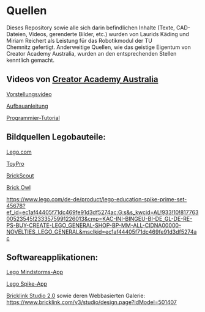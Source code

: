 # Quellen

Dieses Repository sowie alle sich darin befindlichen Inhalte (Texte, CAD-Dateien, Videos, gerenderte Bilder, etc.) wurden von Laurids Käding und Miriam Reichert als Leistung für das Robotikmodul der TU Chemnitz gefertigt. Anderweitige Quellen, wie das geistige Eigentum von Creator Academy Australia, wurden an den entsprechenden Stellen kenntlich gemacht.

## Videos von [Creator Academy Australia](https://www.youtube.com/@CreatorAcademyAustralia)

[Vorstellungsvideo](https://www.youtube.com/watch?v=MCVW2Uqanlw)

[Aufbauanleitung](https://www.youtube.com/watch?v=IiCZoNBiXc0)

[Programmier-Tutorial](https://www.youtube.com/watch?v=TupLmKkHMBU)

## Bildquellen Legobauteile: 

[Lego.com](https://www.lego.com/de-de)

[ToyPro](https://www.toypro.com/)

[BrickScout](https://brickscout.com/de/)

[Brick Owl](https://www.brickowl.de/)

https://www.lego.com/de-de/product/lego-education-spike-prime-set-45678?ef_id=ec1af44405f71dc469fe91d3df5274ac:G:s&s_kwcid=AL!933!10!81776300523545!2333575991226013&cmp=KAC-INI-BINGEU-BI-DE_GL-DE-RE-PS-BUY-CREATE-LEGO_GENERAL-SHOP-BP-MM-ALL-CIDNA00000-NOVELTIES_LEGO_GENERAL&msclkid=ec1af44405f71dc469fe91d3df5274ac



## Softwareapplikationen:

[Lego Mindstorms-App](https://education.lego.com/de-de/downloads/mindstorms-ev3/software/)

[Lego Spike-App](https://education.lego.com/de-de/downloads/spike-app/software/) 

[Bricklink Studio 2.0](https://www.bricklink.com/v3/studio/download.page) sowie deren Webbasierten Galerie: https://www.bricklink.com/v3/studio/design.page?idModel=501407
